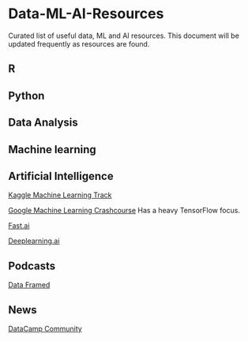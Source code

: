 # Data-ML-AI-Resources
Curated list of useful data, ML and AI resources. This document will be updated frequently as resources are found.

## R

## Python

## Data Analysis

## Machine learning

## Artificial Intelligence

[Kaggle Machine Learning Track](https://www.kaggle.com/learn/machine-learning)

[Google Machine Learning Crashcourse](https://developers.google.com/machine-learning/crash-course/)
Has a heavy TensorFlow focus.

[Fast.ai](http://www.fast.ai/)

[Deeplearning.ai](https://www.deeplearning.ai/)

## Podcasts

[Data Framed](https://www.datacamp.com/community/podcast)

## News

[DataCamp Community](https://www.datacamp.com/community)
